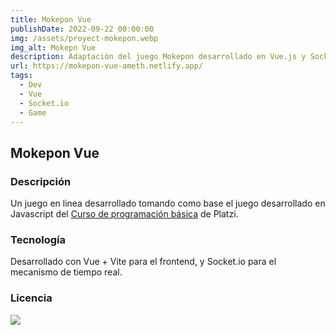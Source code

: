 ```yaml
---
title: Mokepon Vue
publishDate: 2022-09-22 00:00:00
img: /assets/proyect-mokepon.webp
img_alt: Mokepn Vue
description: Adaptación del juego Mokepon desarrollado en Vue.js y Socket.io para el sistema de realtime.
url: https://mokepon-vue-ameth.netlify.app/
tags:
  - Dev
  - Vue
  - Socket.io
  - Game
---
```


## Mokepon Vue

### Descripción

Un juego en linea desarrollado tomando como base el juego desarrollado en Javascript del [Curso de programación básica](https://platzi.com/cursos/programacion-basica/) de Platzi.

### Tecnología

Desarrollado con Vue + Vite para el frontend, y Socket.io para el mecanismo de tiempo real.

### Licencia

![](https://img.shields.io/badge/licence-MIT-green)
